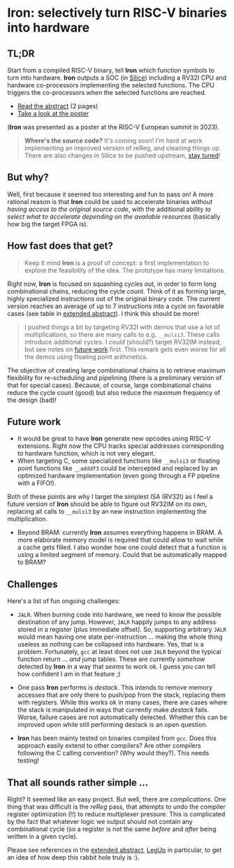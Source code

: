 # Iron: selectively turn RISC-V binaries into hardware

## TL;DR

Start from a compiled RISC-V binary, tell **Iron** which function symbols to turn into hardware. **Iron** outputs a SOC (in [Silice](https://github.com/sylefeb/silice)) including a RV32I CPU and hardware co-processors implementing the selected functions. The CPU triggers the co-processors when the selected functions are reached.

- [Read the abstract](publications/2023-summit-abstract.pdf) (2 pages)
- [Take a look at the poster](publications/2023-summit-poster.pdf)

(**Iron** was presented as a poster at the RISC-V European summit in 2023).

> **Where's the source code?** It's coming soon! I'm hard at work implementing an improved version of reReg, and cleaning things up. There are also changes in Silice to be pushed upstream, [stay tuned](https://twitter.com/sylefeb)!

## But why?

Well, first because it seemed too interesting and fun to pass on! A more rational reason is that **Iron** could be used to accelerate binaries *without having access to the original source code*, with the additional ability *to select what to accelerate depending on the available resources* (basically how big the target FPGA is).

## How fast does that get?

> Keep it mind **Iron** is a proof of concept: a first implementation to explore the feasibility of the idea. The prototype has many limitations.

Right now, **Iron** is focused on squashing cycles out, in order to form long combinational chains, reducing the cycle count. Think of it as forming large, highly specialized instructions out of the original binary code. The current version reaches an average of up to 7 instructions into a cycle on favorable cases (see table in [extended abstract](publications/2023-summit-abstract.pdf)). I think this should be more!

> I pushed things a bit by targeting RV32I with demos that use a lot of multiplications, so there are many calls to e.g. `__mulsi3`. These calls introduce additional cycles. I *could* (should?) target RV32IM instead, but see notes on [future work](#future-work) first. This remark gets even worse for all the demos using floating point arithmetics.

The objective of creating large combinational chains is to retrieve maximum flexibility for re-scheduling and pipelining (there is a preliminary version of that for special cases). Because, of course, large combinational chains reduce the cycle count (good) but also reduce the maximum frequency of the design (bad)!

## Future work

- It would be great to have **Iron** generate new opcodes using RISC-V extensions. Right now the CPU tracks special addresses corresponding to hardware function, which is not very elegant.
- When targeting C, some specialized functions like `__mulsi3` or floating point functions like `__adddf3` could be intercepted and replaced by an optimized hardware implementation (even going through a FP pipeline with a FIFO!).

Both of these points are why I target the simplest ISA (RV32I) as I feel a future version of **Iron** should be able to figure out RV32IM on its own, replacing all calls to `__mulsi3` by an new instruction implementing the multiplication.

- Beyond BRAM: currently **Iron** assumes everything happens in BRAM. A more elaborate memory model is required that could allow to wait while a cache gets filled. I also wonder how one could detect that a function is using a limited segment of memory. Could that be automatically mapped to BRAM?

## Challenges

Here's a list of fun ongoing challenges:

- `JALR`. When burning code into hardware, we need to know the possible destination of any jump. However, `JALR` happily jumps to any address stored in a register (plus immediate offset). So, supporting arbitrary `JALR` would mean having one state per-instruction ... making the whole thing useless as nothing can be collapsed into hardware. Yes, that is a problem. Fortunately, `gcc` at least does not use `JALR` beyond the typical function return ... *and* jump tables. These are currently *somehow* detected by **Iron** in a way that *seems* to work ok. I guess you can tell how confident I am in that feature ;)

- One pass **Iron** performs is *destack*. This intends to remove memory accesses that are only there to push/pop from the stack, replacing them with registers. While this works ok in many cases, there are cases where the stack is manipulated in ways that currently make *destack* fails. Worse, failure cases are not automatically detected. Whether this can be improved upon while still performing destack is an open question.

- **Iron** has been mainly tested on binaries compiled from `gcc`. Does this approach easily extend to other compilers? Are other compilers following the C calling convention? (Why would they?). This needs testing!

## That all sounds rather simple ...

Right? It seemed like an easy project. But well, there are *complications*. One thing that was difficult is the *reReg* pass, that attempts to undo the compiler register optimization (!!) to reduce multiplexer pressure. This is complicated by the fact that whatever logic we output should not contain any combinational cycle (so a register is not the same *before* and *after* being written in a given cycle).

Please see references in the [extended abstract](publications/2023-summit-abstract.pdf), [LegUp](https://web.archive.org/web/20230329233302/http://legup.eecg.utoronto.ca//) in particular, to get an idea of how deep this rabbit hole truly is :).
